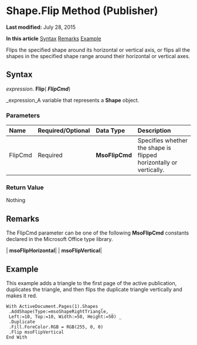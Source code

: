 
# Shape.Flip Method (Publisher)

 **Last modified:** July 28, 2015

 **In this article**
 [Syntax](#sectionSection0)
 [Remarks](#sectionSection1)
 [Example](#sectionSection2)


Flips the specified shape around its horizontal or vertical axis, or flips all the shapes in the specified shape range around their horizontal or vertical axes.


## Syntax
<a name="sectionSection0"> </a>

 _expression_. **Flip**( **_FlipCmd_**)

 _expression_A variable that represents a  **Shape** object.


### Parameters



|**Name**|**Required/Optional**|**Data Type**|**Description**|
|:-----|:-----|:-----|:-----|
|FlipCmd|Required| **MsoFlipCmd**| Specifies whether the shape is flipped horizontally or vertically.|

### Return Value

Nothing


## Remarks
<a name="sectionSection1"> </a>

The FlipCmd parameter can be one of the following  **MsoFlipCmd** constants declared in the Microsoft Office type library.



| **msoFlipHorizontal**|
| **msoFlipVertical**|

## Example
<a name="sectionSection2"> </a>

This example adds a triangle to the first page of the active publication, duplicates the triangle, and then flips the duplicate triangle vertically and makes it red.


```
With ActiveDocument.Pages(1).Shapes _ 
 .AddShape(Type:=msoShapeRightTriangle, _ 
 Left:=10, Top:=10, Width:=50, Height:=50) _ 
 .Duplicate 
 .Fill.ForeColor.RGB = RGB(255, 0, 0) 
 .Flip msoFlipVertical 
End With 

```


